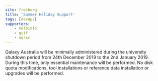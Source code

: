 ```yaml
---
site: freiburg
title: 'Summer Holiday Support'
tags: [devops]
supporters:
    - melbinfo
    - qcif
    - uqrcc
---
```


Galaxy Australia will be minimally administered during the university shutdown period from 24th December 2019 to the 2nd January 2019. During this time, only essential maintenance will be performed. No disk quota modifications, tool installations or reference data installation or upgrades will be performed.
